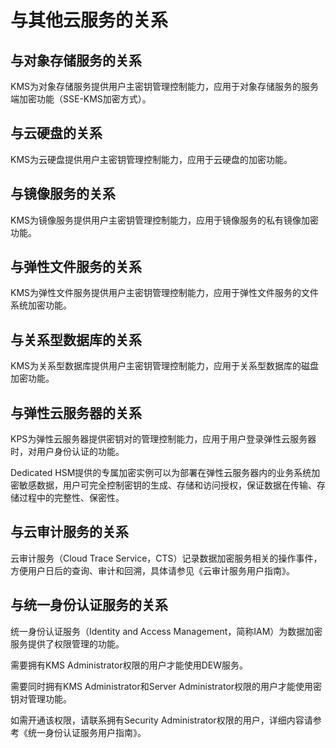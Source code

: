 # 与其他云服务的关系<a name="dew_01_0017"></a>

## 与对象存储服务的关系<a name="section51930849101821"></a>

KMS为对象存储服务提供用户主密钥管理控制能力，应用于对象存储服务的服务端加密功能（SSE-KMS加密方式）。

## 与云硬盘的关系<a name="section5520572894054"></a>

KMS为云硬盘提供用户主密钥管理控制能力，应用于云硬盘的加密功能。

## 与镜像服务的关系<a name="section25980404183412"></a>

KMS为镜像服务提供用户主密钥管理控制能力，应用于镜像服务的私有镜像加密功能。

## 与弹性文件服务的关系<a name="section4141511085"></a>

KMS为弹性文件服务提供用户主密钥管理控制能力，应用于弹性文件服务的文件系统加密功能。

## 与关系型数据库的关系<a name="section8605249175317"></a>

KMS为关系型数据库提供用户主密钥管理控制能力，应用于关系型数据库的磁盘加密功能。

## 与弹性云服务器的关系<a name="section62210410143619"></a>

KPS为弹性云服务器提供密钥对的管理控制能力，应用于用户登录弹性云服务器时，对用户身份认证的功能。

Dedicated HSM提供的专属加密实例可以为部署在弹性云服务器内的业务系统加密敏感数据，用户可完全控制密钥的生成、存储和访问授权，保证数据在传输、存储过程中的完整性、保密性。

## 与云审计服务的关系<a name="section2258398103347"></a>

云审计服务（Cloud Trace Service，CTS）记录数据加密服务相关的操作事件，方便用户日后的查询、审计和回溯，具体请参见《云审计服务用户指南》。

## 与统一身份认证服务的关系<a name="section4573770192847"></a>

统一身份认证服务（Identity and Access Management，简称IAM）为数据加密服务提供了权限管理的功能。

需要拥有KMS Administrator权限的用户才能使用DEW服务。

需要同时拥有KMS Administrator和Server Administrator权限的用户才能使用密钥对管理功能。

如需开通该权限，请联系拥有Security Administrator权限的用户，详细内容请参考《统一身份认证服务用户指南》。


